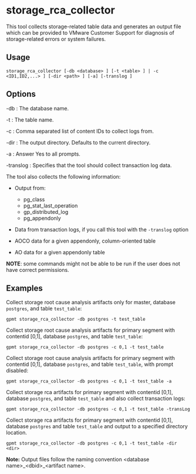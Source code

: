 # storage_rca_collector 

This tool collects storage-related table data and generates an output file which can be provided to VMware Customer Support for diagnosis of storage-related errors or system failures.

## <a id="usage"></a>Usage 

```
storage_rca_collector [-db <database> ] [-t <table> ] | -c <ID1,ID2,...> ] [-dir <path> ] [-a] [-translog ]
```

## <a id="opts"></a>Options 

-db
:   The database name.

-t
:   The table name.

-c
:   Comma separated list of content IDs to collect logs from.

-dir
:   The output directory. Defaults to the current directory.

-a
:   Answer Yes to all prompts.

-translog
:   Specifies that the tool should collect transaction log data. 

The tool also collects the following information:

- Output from:

    - pg_class
    - pg_stat_last_operation
    - gp_distributed_log
    - pg_appendonly

- Data from transaction logs, if you call this tool with the `-translog` option

- AOCO data for a given appendonly, column-oriented table

- AO data for a given appendonly table

**NOTE**: some commands might not be able to be run if the user does not have correct permissions.

## <a id="exs"></a>Examples 

Collect storage root cause analysis artifacts only for master, database `postgres`, and table `test_table`:

```
gpmt storage_rca_collector -db postgres -t test_table
```

Collect storage root cause analysis artifacts for primary segment with contentid [0,1], database `postgres`, and table `test_table`:

```
gpmt storage_rca_collector -db postgres -c 0,1 -t test_table
```

Collect storage root cause analysis artifacts for primary segment with contentid [0,1], database `postgres`, and table `test_table`, with prompt disabled:

```
gpmt storage_rca_collector -db postgres -c 0,1 -t test_table -a
```

Collect storage rca artifacts for primary segment with contentid [0,1], database `postgres`, and table `test_table` and also collect transaction logs:

```
gpmt storage_rca_collector -db postgres -c 0,1 -t test_table -transLog
```

Collect storage rca artifacts for primary segment with contentid [0,1], database `postgres` and table `test_table` and output to a specified directory location.

```
gpmt storage_rca_collector -db postgres -c 0,1 -t test_table -dir <dir>
```

**Note:** Output files follow the naming convention \<database name>\_\<dbid>\_\<artifact name>.
